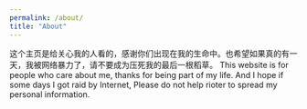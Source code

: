 ```yaml
---
permalink: /about/
title: "About"
---
```


这个主页是给关心我的人看的，感谢你们出现在我的生命中。也希望如果真的有一天，我被网络暴力了，请不要成为压死我的最后一根稻草。
This website is for people who care about me, thanks for being part of my life. And I hope if some days I got raid by Internet, Please do not help rioter to spread my personal information.